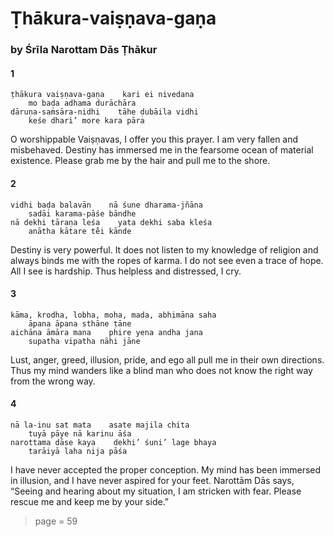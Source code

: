 # Ṭhākura-vaiṣṇava-gaṇa

### by Śrīla Narottam Dās Ṭhākur

#### 1

    ṭhākura vaiṣṇava-gaṇa    kari ei nivedana
        mo baḍa adhama durāchāra
    dāruṇa-saṁsāra-nidhi    tāhe ḍubāila vidhi
        keśe dhari’ more kara pāra

O worshippable Vaiṣṇavas, I offer you this prayer. I am very fallen and misbehaved. Destiny has immersed me in the fearsome ocean of material existence. Please grab me by the hair and pull me to the shore.

#### 2

    vidhi baḍa balavān    nā śune dharama-jñāna
        sadāi karama-pāśe bāndhe
    nā dekhi tāraṇa leśa    yata dekhi saba kleśa
        anātha kātare te̐i kānde

Destiny is very powerful. It does not listen to my knowledge of religion and always binds me with the ropes of karma. I do not see even a trace of hope. All I see is hardship. Thus helpless and distressed, I cry.

#### 3

    kāma, krodha, lobha, moha, mada, abhimāna saha
        āpana āpana sthāne ṭāne
    aichāna āmāra mana    phire yena andha jana
        supatha vipatha nāhi jāne

Lust, anger, greed, illusion, pride, and ego all pull me in their own directions. Thus my mind wanders like a blind man who does not know the right way from the wrong way.

#### 4

    nā la-inu sat mata    asate majila chita
        tuyā pāye nā karinu āśa
    narottama dāse kaya    dekhi’ śuni’ lage bhaya
        tarāiyā laha nija pāśa

I have never accepted the proper conception. My mind has been immersed in illusion, and I have never aspired for your feet. Narottām Dās says, “Seeing and hearing about my situation, I am stricken with fear. Please rescue me and keep me by your side.”


> page = 59
